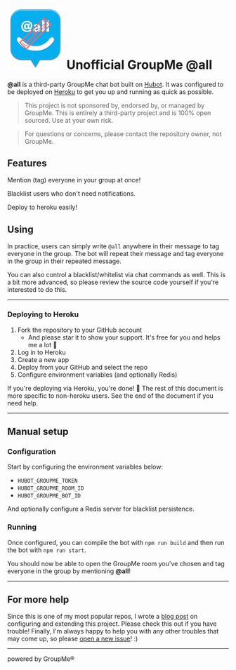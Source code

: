 # <img src="logo.png" width="128"> Unofficial GroupMe @all

**@all** is a third-party GroupMe chat bot built on [Hubot][hubot]. It was configured to be
deployed on [Heroku][heroku] to get you up and running as quick as possible.

[heroku]: http://www.heroku.com
[hubot]: http://hubot.github.com

> This project is not sponsored by, endorsed by, or managed by GroupMe. This is entirely a third-party project and is 100% open sourced. Use at your own risk.

> For questions or concerns, please contact the repository owner, not GroupMe.

## Features

Mention (tag) everyone in your group at once!

Blacklist users who don't need notifications.

Deploy to heroku easily!

## Using

In practice, users can simply write `@all` anywhere in their message to tag everyone in the group. The bot will repeat their message and tag everyone in the group in their repeated message.

You can also control a blacklist/whitelist via chat commands as well. This is a bit more advanced, so please review the source code yourself if you're interested to do this.

---

### Deploying to Heroku

1. Fork the repository to your GitHub account
    - And please star it to show your support. It's free for you and helps me a lot :yellow_heart:
2. Log in to Heroku
3. Create a new app
4. Deploy from your GitHub and select the repo
5. Configure environment variables (and optionally Redis)

If you're deploying via Heroku, you're done! :tada: The rest of this document is more specific to non-heroku users. See the end of the document if you need help.

---

## Manual setup

### Configuration

Start by configuring the environment variables below:

- `HUBOT_GROUPME_TOKEN`
- `HUBOT_GROUPME_ROOM_ID`
- `HUBOT_GROUPME_BOT_ID`

And optionally configure a Redis server for blacklist persistence.


### Running

Once configured, you can compile the bot with `npm run build` and then run the bot with `npm run start`.

You should now be able to open the GroupMe room you've chosen and tag everyone in the group by mentioning **@all**!

---

## For more help

Since this is one of my most popular repos, I wrote a [blog post](https://dev.to/hawkinjs/using-hubot-to-mention-everyone-in-groupme-3ge) on configuring and extending this project. Please check this out if you have trouble! Finally, I'm always happy to help you with any other troubles that may come up, so please [open a new issue](https://github.com/hawkins/groupme-at-all/issues/new)! :)

---

powered by GroupMe®
